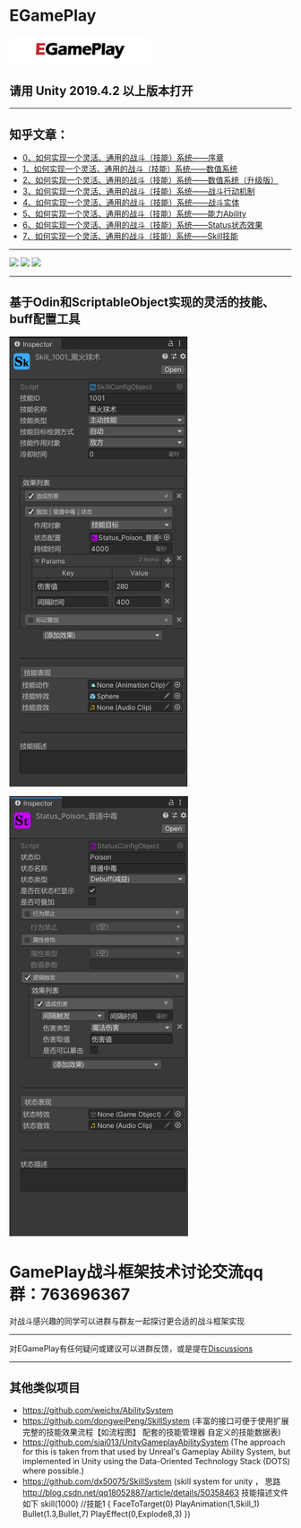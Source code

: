 # EGamePlay

<img src="EGamePaly_logo.png" width="50%">

## 请用 Unity 2019.4.2 以上版本打开
---
## 知乎文章：

- [0、如何实现一个灵活、通用的战斗（技能）系统——序章](https://zhuanlan.zhihu.com/p/272216809)
- [1、如何实现一个灵活、通用的战斗（技能）系统——数值系统](https://zhuanlan.zhihu.com/p/269901872)
- [2、如何实现一个灵活、通用的战斗（技能）系统——数值系统（升级版）](https://zhuanlan.zhihu.com/p/274795206)
- [3、如何实现一个灵活、通用的战斗（技能）系统——战斗行动机制](https://zhuanlan.zhihu.com/p/272865602)
- [4、如何实现一个灵活、通用的战斗（技能）系统——战斗实体](https://zhuanlan.zhihu.com/p/284192989)
- [5、如何实现一个灵活、通用的战斗（技能）系统——能力Ability](https://zhuanlan.zhihu.com/p/292590253)
- [6、如何实现一个灵活、通用的战斗（技能）系统——Status状态效果](https://zhuanlan.zhihu.com/p/334825494)
- [7、如何实现一个灵活、通用的战斗（技能）系统——Skill技能](https://zhuanlan.zhihu.com/p/340447052)

---

<img src="https://pic4.zhimg.com/v2-3e8543f56f4f9e6d678e1286409e20bb_b.webp" width="50%">

<img src="https://pic1.zhimg.com/v2-17d463886042dae07e684a5d03442dee_1440w.gif?source=172ae18b" width="50%">

<img src="https://pic4.zhimg.com/v2-6f56270edd1bb2fdda7cc02c8ad410a3_b.webp" width="50%">

***

## 基于Odin和ScriptableObject实现的灵活的技能、buff配置工具

![SkillConfigImage.png](SkillConfigImage.png)

![StatusConfigImage.png](StatusConfigImage.png)

GamePlay战斗框架技术讨论交流qq群：763696367
===
对战斗感兴趣的同学可以进群与群友一起探讨更合适的战斗框架实现

---
对EGamePlay有任何疑问或建议可以进群反馈，或是提在[Discussions](https://github.com/m969/EGamePlay/discussions)

---
## 其他类似项目
- https://github.com/weichx/AbilitySystem
- https://github.com/dongweiPeng/SkillSystem (丰富的接口可便于使用扩展 完整的技能效果流程【如流程图】 配套的技能管理器 自定义的技能数据表)
- https://github.com/sjai013/UnityGameplayAbilitySystem (The approach for this is taken from that used by Unreal's Gameplay Ability System, but implemented in Unity using the Data-Oriented Technology Stack (DOTS) where possible.)
- https://github.com/dx50075/SkillSystem (skill system for unity ， 思路 http://blog.csdn.net/qq18052887/article/details/50358463
技能描述文件如下 skill(1000) //技能1 { FaceToTarget(0) PlayAnimation(1,Skill_1) Bullet(1.3,Bullet,7) PlayEffect(0,Explode8,3) })
